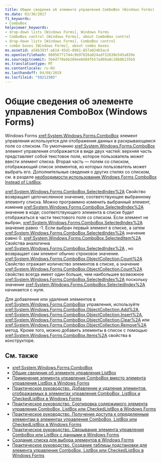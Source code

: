 ```yaml
---
title: Общие сведения об элементе управления ComboBox (Windows Forms)
ms.date: 03/30/2017
f1_keywords:
- ComboBox
helpviewer_keywords:
- drop-down lists [Windows Forms], Windows Forms
- ComboBox control [Windows Forms], about ComboBox control
- drop-down lists [Windows Forms], ComboBox control
- combo boxes [Windows Forms], about combo boxes
ms.assetid: a58b393f-a614-45d1-8961-857a024b5acd
ms.openlocfilehash: 80056771744c9b97828a024adf32638e545a839e
ms.sourcegitcommit: 5b6d778ebb269ee6684fb57ad69a8c28b06235b9
ms.translationtype: MT
ms.contentlocale: ru-RU
ms.lasthandoff: 04/08/2019
ms.locfileid: "59211585"
---
```

# <a name="combobox-control-overview-windows-forms"></a>Общие сведения об элементе управления ComboBox (Windows Forms)
Windows Forms <xref:System.Windows.Forms.ComboBox> элемент управления используется для отображения данных в раскрывающемся поле со списком. По умолчанию <xref:System.Windows.Forms.ComboBox> элемент управления отображается в виде двух частей: верхняя часть представляет собой текстовое поле, которое пользователь может ввести элемент списка. Вторая часть — полем со списком, отображающий список элементов, из которых пользователь может выбрать его. Дополнительные сведения о других стилях со списком, см. в разделе [необходимости использования Windows Forms ComboBox Instead of ListBox](when-to-use-a-windows-forms-combobox-instead-of-a-listbox.md).  
  
 <xref:System.Windows.Forms.ComboBox.SelectedIndex%2A> Свойство возвращает целочисленное значение, соответствующее выбранному элементу списка. Можно программно изменить выбранный элемент, изменив <xref:System.Windows.Forms.ComboBox.SelectedIndex%2A> значение в коде; соответствующего элемента в списке будет отображаться в части текстового поля со списком. Если элемент не выбран, <xref:System.Windows.Forms.ComboBox.SelectedIndex%2A> значение равно -1. Если выбран первый элемент в списке, а затем <xref:System.Windows.Forms.ComboBox.SelectedIndex%2A> значение равно 0. <xref:System.Windows.Forms.ComboBox.SelectedItem%2A> Свойства аналогична <xref:System.Windows.Forms.ComboBox.SelectedIndex%2A> , но возвращает сам элемент обычно строковое значение. <xref:System.Windows.Forms.ComboBox.ObjectCollection.Count%2A> Свойство отражает количество элементов в списке, а значение <xref:System.Windows.Forms.ComboBox.ObjectCollection.Count%2A> свойство всегда имеет один больше, чем наибольшее возможное <xref:System.Windows.Forms.ComboBox.SelectedIndex%2A> поскольку значение <xref:System.Windows.Forms.ComboBox.SelectedIndex%2A> начинается с нуля.  
  
 Для добавления или удаления элементов в <xref:System.Windows.Forms.ComboBox> управления, используйте <xref:System.Windows.Forms.ComboBox.ObjectCollection.Add%2A>, <xref:System.Windows.Forms.ComboBox.ObjectCollection.Insert%2A>, <xref:System.Windows.Forms.ComboBox.ObjectCollection.Clear%2A> или <xref:System.Windows.Forms.ComboBox.ObjectCollection.Remove%2A> метод. Кроме того, можно добавить элементы в список с помощью <xref:System.Windows.Forms.ComboBox.Items%2A> свойства в конструкторе.  
  
## <a name="see-also"></a>См. также

- <xref:System.Windows.Forms.ComboBox>
- [Общие сведения об элементе управления ListBox](listbox-control-overview-windows-forms.md)
- [Применение элемента управления ComboBox вместо элемента управления ListBox в Windows Forms](when-to-use-a-windows-forms-combobox-instead-of-a-listbox.md)
- [Практическое руководство. Добавление и удаление элементов, отображаемых в элементах управления ComboBox, ListBox и CheckedListBox в Windows Forms](add-and-remove-items-from-a-wf-combobox.md)
- [Практическое руководство. Сортировка содержимого элемента управления ComboBox, ListBox или CheckedListBox в Windows Forms](sort-the-contents-of-a-wf-combobox-listbox-or-checkedlistbox-control.md)
- [Практическое руководство. Получение доступа к определенным элементам в элементах управления ComboBox, ListBox или CheckedListBox в Windows Forms](access-specific-items-in-a-wf-combobox-listbox-or-checkedlistbox.md)
- [Практическое руководство. Связывание элемента управления ComboBox или ListBox с данными в Windows Forms](how-to-bind-a-windows-forms-combobox-or-listbox-control-to-data.md)
- [Создание списка для выбора элементов в Windows Forms](windows-forms-controls-used-to-list-options.md)
- [Практическое руководство. Создание таблицы подстановки для элемента управления ComboBox, ListBox или CheckedListBox в Windows Forms](create-a-lookup-table-for-a-wf-combobox-listbox.md)
